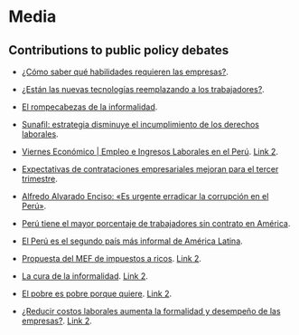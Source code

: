 # Media
## Contributions to public policy debates

- [¿Cómo saber qué habilidades requieren las empresas?](https://blogs.iadb.org/trabajo/es/como-saber-que-habilidades-requieren-las-empresas/).

- [¿Están las nuevas tecnologías reemplazando a los trabajadores?](https://blogs.iadb.org/trabajo/es/estan-las-nuevas-tecnologias-reemplazando-a-los-trabajadores-en-peru/).

- [El rompecabezas de la informalidad](http://blog.pucp.edu.pe/blog/idhal/2021/02/09/el-rompecabezas-de-la-informalidad/).

- [Sunafil: estrategia disminuye el incumplimiento de los derechos laborales](https://andina.pe/agencia/noticia-sunafil-estrategia-disminuye-incumplimiento-los-derechos-laborales-915898.aspx).

- [Viernes Económico | Empleo e Ingresos Laborales en el Perú](https://departamento.pucp.edu.pe/economia/charlas-y-conferencias/viernes-economico-empleo-e-ingresos-laborales-peru/). [Link 2](https://larazon.pe/empleo-e-ingresos-laborales-en-el-peru-en-el-viernes-economico/).

- [Expectativas de contrataciones empresariales mejoran para el tercer trimestre](https://peru21.pe/economia/expectativas-contrataciones-empresariales-mejoran-tercer-trimestre-410149-noticia/).

- [Alfredo Alvarado Enciso: «Es urgente erradicar la corrupción en el Perú»](https://elriohablador.wordpress.com/2022/05/03/alfredo-alvarado-enciso-es-urgente-erradicar-la-corrupcion-en-el-peru/).

- [Perú tiene el mayor porcentaje de trabajadores sin contrato en América](https://larazon.pe/peru-tiene-el-mayor-porcentaje-de-trabajadores-sin-contrato-en-america/).

- [El Perú es el segundo país más informal de América Latina](https://larazon.pe/el-peru-es-el-segundo-pais-mas-informal-de-america-latina/).

- [Propuesta del MEF de impuestos a ricos](https://larazon.pe/propuesta-del-mef-de-impuestos-a-ricos/). [Link 2](https://twitter.com/alfredoman/status/1453921517914501120).

- [La cura de la informalidad](https://larazon.pe/por-alfredo-alvarado-enciso-la-cura-de-la-informalidad/). [Link 2](https://twitter.com/alfredoman/status/1355757435034677248).

- [El pobre es pobre porque quiere](https://larazon.pe/el-pobre-es-pobre-porque-quiere/). [Link 2](https://twitter.com/alfredoman/status/1385129152391548930).

- [¿Reducir costos laborales aumenta la formalidad y desempeño de las empresas?](https://larazon.pe/reducir-costos-laborales-aumenta-la-formalidad-y-desempeno-de-las-empresas/). [Link 2](https://twitter.com/alfredoman/status/1342199821873065986).




